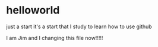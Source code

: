 # helloworld
just a start
it's a start that I study to learn how to use github


I am Jim  and I changing this file now!!!!!
